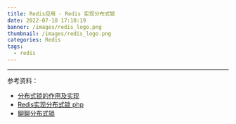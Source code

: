 ```yaml
---
title: Redis应用 - Redis 实现分布式锁
date: 2022-07-10 17:10:19
banner: /images/redis_logo.png
thumbnail: /images/redis_logo.png
categories: Redis
tags:
  - redis
---
```

----------------------------------


参考资料：
- [分布式锁的作用及实现](https://blog.csdn.net/l_bestcoder/article/details/79336986)
- [Redis实现分布式锁 php](https://www.cnblogs.com/wenxiong/p/3954174.html)
- [聊聊分布式锁](https://mp.weixin.qq.com/s/-N4x6EkxwAYDGdJhwvmZLw)

